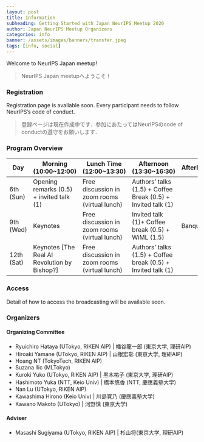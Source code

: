 ```yaml
---
layout: post
title: Information
subheading: Getting Started with Japan NeurIPS Meetup 2020
author: Japan NeurIPS Meetup Organizers
categories: info
banner: /assets/images/banners/transfer.jpeg
tags: [info, social]
---
```


Welcome to NeurIPS Japan meetup! 
> NeurIPS Japan meetupへようこそ！

### Registration
Registration page is available soon. Every participant needs to follow NeurIPS’s code of conduct. 
> 登録ページは現在作成中です．参加にあたってはNeurIPSのcode of conductの遵守をお願いします．

### Program Overview

| Day | Morning (10:00~12:00) | Lunch Time (12:00~13:30) | Afternoon (13:30~16:30) | Afterhours  |
| ---------- | -------------------------------------------- | --------------------------------------------- | ------------------------------------------------------------- | ------- |
| 6th (Sun)  | Opening remarks (0.5) + invited talk (1)     | Free discussion in zoom rooms (virtual lunch) | Authors’ talks (1.5) + Coffee Break (0.5) + Invited talk (1)  |         |
| 9th (Wed)  | Keynotes                                     | Free discussion in zoom rooms (virtual lunch) | Invited talk (1)+ Coffee break (0.5) + WiML (1.5)             | Banquet |
| 12th (Sat) | Keynotes [The Real AI Revolution by Bishop?] | Free discussion in zoom rooms (virtual lunch) | Authors’ talks (1.5) +  Coffee break (0.5) + Invited talk (1) |         |

### Access

Detail of how to access the broadcasting will be available soon.


### Organizers
#### Organizing Committee 
- Ryuichiro Hataya (UTokyo, RIKEN AIP) \| 幡谷龍一郎 (東京大学, 理研AIP)
- Hiroaki Yamane (UTokyo, RIKEN AIP) \| 山根宏彰 (東京大学, 理研AIP)
- Hoang NT (TokyoTech, RIKEN AIP)
- Suzana Ilic (MLTokyo)
- Kuroki Yuko (UTokyo, RIKEN AIP) \| 黒木祐子 (東京大学, 理研AIP)
- Hashimoto Yuka (NTT, Keio Univ) \| 橋本悠香 (NTT, 慶應義塾大学)
- Nan Lu (UTokyo, RIKEN AIP)
- Kawashima Hirono (Keio Univ) \| 川島寛乃 (慶應義塾大学)
- Kawano Makoto (UTokyo) \| 河野慎 (東京大学)

#### Adviser
- Masashi Sugiyama (UTokyo, RIKEN AIP)  \| 杉山将(東京大学, 理研AIP)

